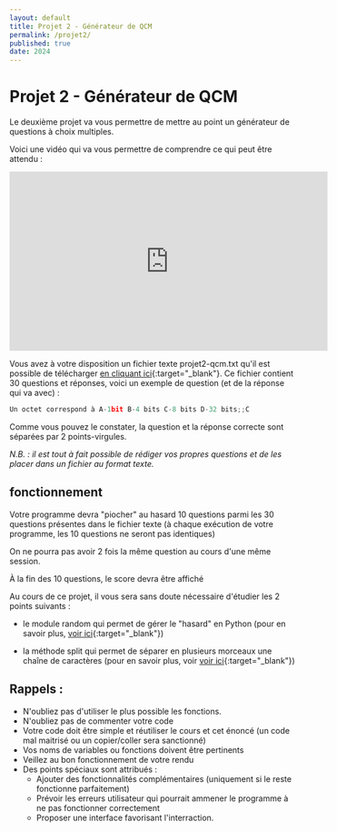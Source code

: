 ```yaml
---
layout: default
title: Projet 2 - Générateur de QCM
permalink: /projet2/
published: true
date: 2024
---
```


# Projet 2 - Générateur de QCM

Le deuxième projet va vous permettre de mettre au point un générateur de questions à choix multiples.

Voici une vidéo qui va vous permettre de comprendre ce qui peut être attendu :

<iframe width="560" height="315" src="https://www.youtube.com/embed/_-2nQRZGa-c?si=2oxy4ZRGy04Ec4pw" title="YouTube video player" frameborder="0" allow="accelerometer; autoplay; clipboard-write; encrypted-media; gyroscope; picture-in-picture; web-share" referrerpolicy="strict-origin-when-cross-origin" allowfullscreen></iframe>

Vous avez à votre disposition un fichier texte projet2-qcm.txt qu'il est possible de télécharger [en cliquant ici](projet2-qcm.txt){:target="_blank"}. Ce fichier contient 30 questions et réponses, voici un exemple de question (et de la réponse qui va avec) :

```python
Un octet correspond à A-1bit B-4 bits C-8 bits D-32 bits;;C
```

Comme vous pouvez le constater, la question et la réponse correcte sont séparées par 2 points-virgules.

_N.B. : il est tout à fait possible de rédiger vos propres questions et de les placer dans un fichier au format texte._

## fonctionnement

Votre programme devra "piocher" au hasard 10 questions parmi les 30 questions présentes dans le fichier texte (à chaque exécution de votre programme, les 10 questions ne seront pas identiques)

On ne pourra pas avoir 2 fois la même question au cours d'une même session.

À la fin des 10 questions, le score devra être affiché

Au cours de ce projet, il vous sera sans doute nécessaire d'étudier les 2 points suivants :

- le module random qui permet de gérer le "hasard" en Python (pour en savoir plus, [voir ici](https://www.w3schools.com/python/module_random.asp){:target="_blank"})

- la méthode split qui permet de séparer en plusieurs morceaux une chaîne de caractères (pour en savoir plus, voir [voir ici](https://www.w3schools.com/python/ref_string_split.asp){:target="_blank"})

## Rappels : 

- N'oubliez pas d'utiliser le plus possible les fonctions.
- N'oubliez pas de commenter votre code
- Votre code doit être simple et réutiliser le cours et cet énoncé (un code mal maitrisé ou un copier/coller sera sanctionné)
- Vos noms de variables ou fonctions doivent être pertinents
- Veillez au bon fonctionnement de votre rendu
- Des points spéciaux sont attribués :
  - Ajouter des fonctionnalités complémentaires (uniquement si le reste fonctionne parfaitement)
  - Prévoir les erreurs utilisateur qui pourrait ammener le programme à ne pas fonctionner correctement
  - Proposer une interface favorisant l'interraction.
  


